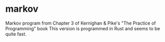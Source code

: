 # markov
Markov program from Chapter 3 of Kernighan &amp; Pike's "The Practice of Programming" book
This version is programmed in Rust and seems to be quite fast.
